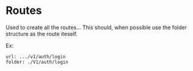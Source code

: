 # Routes

Used to create all the routes...
This should, when possible use the folder structure as the route iteself.

Ex:

```
url: .../v1/auth/login
folder: ./V1/auth/login
```
